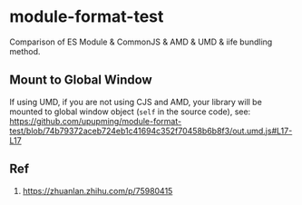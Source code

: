 # module-format-test

Comparison of ES Module & CommonJS & AMD & UMD & iife bundling method.

## Mount to Global Window

If using UMD, if you are not using CJS and AMD, your library will be mounted to global window object (`self` in the source code), see: https://github.com/upupming/module-format-test/blob/74b79372aceb724eb1c41694c352f70458b6b8f3/out.umd.js#L17-L17

## Ref

1. https://zhuanlan.zhihu.com/p/75980415
